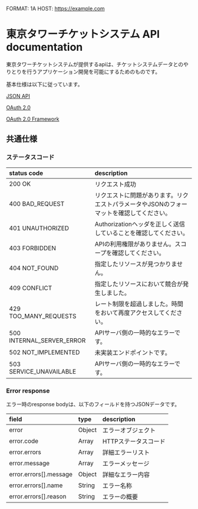 FORMAT: 1A
HOST: https://example.com

# 東京タワーチケットシステム API documentation

東京タワーチケットシステムが提供するapiは、チケットシステムデータとのやりとりを行うアプリケーション開発を可能にするためのものです。

基本仕様は以下に従っています。

[JSON API](http://jsonapi.org/)

[OAuth 2.0](https://oauth.net/2/)

[OAuth 2.0 Framework](http://tools.ietf.org/html/rfc6749)

## 共通仕様

### ステータスコード

| status code               | description                                          |
| :------------------------ | :--------------------------------------------------- |
| 200 OK                    | リクエスト成功                                            |
| 400 BAD_REQUEST           | リクエストに問題があります。リクエストパラメータやJSONのフォーマットを確認してください。 |
| 401 UNAUTHORIZED          | Authorizationヘッダを正しく送信していることを確認してください。         |
| 403 FORBIDDEN             | APIの利用権限がありません。スコープを確認してください。                |
| 404 NOT_FOUND             | 指定したリソースが見つかりません。                                |
| 409 CONFLICT              | 指定したリソースにおいて競合が発生しました。                        |
| 429 TOO_MANY_REQUESTS     | レート制限を超過しました。時間をおいて再度アクセスしてください。           |
| 500 INTERNAL_SERVER_ERROR | APIサーバ側の一時的なエラーです。                              |
| 502 NOT_IMPLEMENTED       | 未実装エンドポイントです。                                    |
| 503 SERVICE_UNAVAILABLE   | APIサーバ側の一時的なエラーです。                              |

### Error response

エラー時のresponse bodyは、以下のフィールドを持つJSONデータです。

| field                  | type   | description  |
| :--------------------- | :----- | :----------- |
| error                  | Object | エラーオブジェクト    |
| error.code             | Array  | HTTPステータスコード |
| error.errors           | Array  | 詳細エラーリスト   |
| error.message          | Array  | エラーメッセージ     |
| error.errors[].message | Object | 詳細なエラー内容 |
| error.errors[].name    | String | エラー名称      |
| error.errors[].reason  | String | エラーの概要     |


<!-- include(routes/oauth.md) -->

<!-- include(routes/performances.md) -->

<!-- include(routes/transactions.md) -->

<!-- include(routes/places.md) -->

<!-- include(routes/404.md) -->
